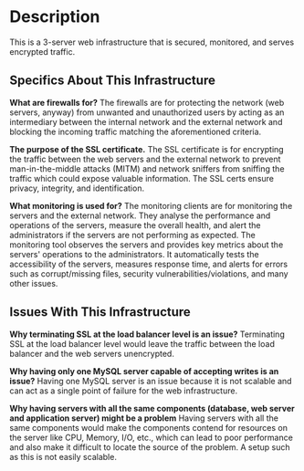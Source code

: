<h1>Description</h1>
This is a 3-server web infrastructure that is secured, monitored, and serves encrypted traffic.

<h2>Specifics About This Infrastructure</h2>
<b>What are firewalls for?</b>
The firewalls are for protecting the network (web servers, anyway) from unwanted and unauthorized users by acting as an intermediary between the internal network and the external network and blocking the incoming traffic matching the aforementioned criteria.

<b>The purpose of the SSL certificate.</b>
The SSL certificate is for encrypting the traffic between the web servers and the external network to prevent man-in-the-middle attacks (MITM) and network sniffers from sniffing the traffic which could expose valuable information. The SSL certs ensure privacy, integrity, and identification.

<b>What monitoring is used for?</b>
The monitoring clients are for monitoring the servers and the external network. They analyse the performance and operations of the servers, measure the overall health, and alert the administrators if the servers are not performing as expected. The monitoring tool observes the servers and provides key metrics about the servers' operations to the administrators. It automatically tests the accessibility of the servers, measures response time, and alerts for errors such as corrupt/missing files, security vulnerabilities/violations, and many other issues.

<h2>Issues With This Infrastructure</h2>
<b>Why terminating SSL at the load balancer level is an issue?</b>
Terminating SSL at the load balancer level would leave the traffic between the load balancer and the web servers unencrypted.

<b>Why having only one MySQL server capable of accepting writes is an issue?</b>
Having one MySQL server is an issue because it is not scalable and can act as a single point of failure for the web infrastructure.

<b>Why having servers with all the same components (database, web server and application server) might be a problem</b>
Having servers with all the same components would make the components contend for resources on the server like CPU, Memory, I/O, etc., which can lead to poor performance and also make it difficult to locate the source of the problem. A setup such as this is not easily scalable.
